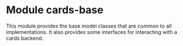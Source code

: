 # Module cards-base

This module provides the base model classes that are common to all
implementations. It also provides some interfaces for interacting with a cards
backend.

